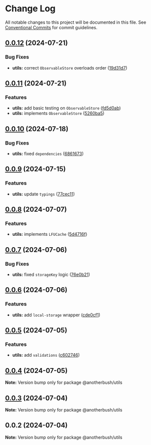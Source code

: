 # Change Log

All notable changes to this project will be documented in this file.
See [Conventional Commits](https://conventionalcommits.org) for commit guidelines.

## [0.0.12](https://github.com/anotherbush/utils/compare/@anotherbush/utils@0.0.11...@anotherbush/utils@0.0.12) (2024-07-21)


### Bug Fixes

* **utils:** correct `ObservableStore` overloads order ([19d31d7](https://github.com/anotherbush/utils/commit/19d31d7599595031e75270dfaaeb57a5bcf4f523))





## [0.0.11](https://github.com/anotherbush/utils/compare/@anotherbush/utils@0.0.10...@anotherbush/utils@0.0.11) (2024-07-21)


### Features

* **utils:** add basic testing on `ObservableStore` ([fd5d0ab](https://github.com/anotherbush/utils/commit/fd5d0ab1cb1096862e9527bee9c1597d647cf6ce))
* **utils:** implements `ObservableStore` ([5260ba5](https://github.com/anotherbush/utils/commit/5260ba5b3ad125690e375fa832aadff3e0a69b41))





## [0.0.10](https://github.com/anotherbush/utils/compare/@anotherbush/utils@0.0.9...@anotherbush/utils@0.0.10) (2024-07-18)


### Bug Fixes

* **utils:** fixed `dependencies` ([6861673](https://github.com/anotherbush/utils/commit/6861673a8fd05eb589d98db2da87e73f54cf0d0d))





## [0.0.9](https://github.com/anotherbush/utils/compare/@anotherbush/utils@0.0.8...@anotherbush/utils@0.0.9) (2024-07-15)


### Features

* **utils:** update `typings` ([77cec11](https://github.com/anotherbush/utils/commit/77cec1197b10a141373ad6b3ff25eceb6f55782c))





## [0.0.8](https://github.com/anotherbush/utils/compare/@anotherbush/utils@0.0.7...@anotherbush/utils@0.0.8) (2024-07-07)


### Features

* **utils:** implements `LFUCache` ([5d4716f](https://github.com/anotherbush/utils/commit/5d4716f029a7c363c768a6e862b6ced365ab0f7a))





## [0.0.7](https://github.com/anotherbush/utils/compare/@anotherbush/utils@0.0.6...@anotherbush/utils@0.0.7) (2024-07-06)


### Bug Fixes

* **utils:** fixed `storageKey` logic ([76e0b21](https://github.com/anotherbush/utils/commit/76e0b21a3cad94abd91f82961babe6cdc46f7a82))





## [0.0.6](https://github.com/anotherbush/utils/compare/@anotherbush/utils@0.0.5...@anotherbush/utils@0.0.6) (2024-07-06)


### Features

* **utils:** add `local-storage` wrapper ([cde0cf1](https://github.com/anotherbush/utils/commit/cde0cf1e8461d8952a6328a229256f5288cc4b27))





## [0.0.5](https://github.com/anotherbush/utils/compare/@anotherbush/utils@0.0.4...@anotherbush/utils@0.0.5) (2024-07-05)


### Features

* **utils:** add `validations` ([c602746](https://github.com/anotherbush/utils/commit/c6027464072a05c25f24d1854fa50acec5f6b2d4))





## [0.0.4](https://github.com/anotherbush/utils/compare/@anotherbush/utils@0.0.3...@anotherbush/utils@0.0.4) (2024-07-05)

**Note:** Version bump only for package @anotherbush/utils





## [0.0.3](https://github.com/anotherbush/utils/compare/@anotherbush/utils@0.0.2...@anotherbush/utils@0.0.3) (2024-07-04)

**Note:** Version bump only for package @anotherbush/utils





## 0.0.2 (2024-07-04)

**Note:** Version bump only for package @anotherbush/utils
